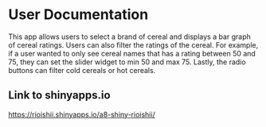 # User Documentation
This app allows users to select a brand of cereal and displays a bar graph of cereal ratings. Users can also filter the ratings of the cereal. For example, if a user wanted to only see cereal names that has a rating between 50 and 75, they can set the slider widget to min 50 and max 75. Lastly, the radio buttons can filter cold cereals or hot cereals. 

## Link to shinyapps.io
https://rioishii.shinyapps.io/a8-shiny-rioishii/